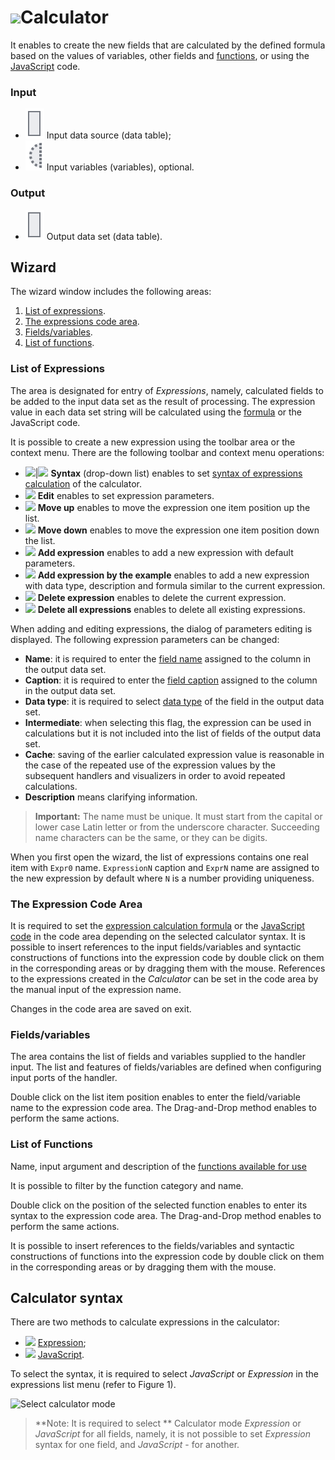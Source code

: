 # ![ ](../../../images/icons/components/calc-data_default.svg)Calculator

It enables to create the new fields that are calculated by the defined formula based on the values of variables, other fields and [functions](../../func/calc-func/README.md), or using the [JavaScript](./javascript.md) code.

### Input

* ![ ](../../../images/icons/app/node/ports/outputs/table_inactive.svg) Input data source (data table);
* ![ ](../../../images/icons/app/node/ports/inputs-optional/variable_inactive.svg) Input variables (variables), optional.

### Output

* ![ ](../../../images/icons/app/node/ports/outputs/table_inactive.svg) Output data set (data table).

## Wizard

The wizard window includes the following areas:

1. [List of expressions](#spisok-vyrazheniy).
2. [The expressions code area](#oblast-koda-vyrazheniya).
3. [Fields/variables](#polyaperemennye).
4. [List of functions](#spisok-funktsiy).

### List of Expressions

The area is designated for entry of *Expressions*, namely, calculated fields to be added to the input data set as the result of processing. The expression value in each data set string will be calculated using the [formula](./expression.md) or the JavaScript code.

It is possible to create a new expression using the toolbar area or the context menu. There are the following toolbar and context menu operations:

* ![ ](../../../images/icons/calcdata/expression_default.svg)|![](../../../images/icons/calcdata/javascript_default.svg) **Syntax** (drop-down list) enables to set [syntax of expressions calculation](#sintaksis-kalkulyatora) of the calculator.
* ![ ](../../../images/icons/toolbar-controls/edit_default.svg) **Edit** enables to set expression parameters.
* ![ ](../../../images/icons/toolbar-controls/up_default.svg) **Move up** enables to move the expression one item position up the list.
* ![ ](../../../images/icons/toolbar-controls/down_default.svg) **Move down** enables to move the expression one item position down the list.
* ![ ](../../../images/icons/toolbar-controls/plus_default.svg) **Add expression** enables to add a new expression with default parameters.
* ![ ](../../../images/icons/toolbar-controls/clone_default.svg) **Add expression by the example** enables to add a new expression with data type, description and formula similar to the current expression.
* ![ ](../../../images/icons/toolbar-controls/delete_default.svg) **Delete expression** enables to delete the current expression.
* ![ ](../../../images/icons/toolbar-controls/delete-all_default.svg) **Delete all expressions** enables to delete all existing expressions.

When adding and editing expressions, the dialog of parameters editing is displayed. The following expression parameters can be changed:

* **Name**: it is required to enter the [field name](../../../data/datasetfieldoptions.md) assigned to the column in the output data set.
* **Caption**: it is required to enter the [field caption](../../../data/datasetfieldoptions.md) assigned to the column in the output data set.
* **Data type**: it is required to select [data type](../../../data/datatype.md) of the field in the output data set.
* **Intermediate**: when selecting this flag, the expression can be used in calculations but it is not included into the list of fields of the output data set.
* **Cache**: saving of the earlier calculated expression value is reasonable in the case of the repeated use of the expression values by the subsequent handlers and visualizers in order to avoid repeated calculations.
* **Description** means clarifying information.

> **Important:** The name must be unique. It must start from the capital or lower case Latin letter or from the underscore character. Succeeding name characters can be the same, or they can be digits.

When you first open the wizard, the list of expressions contains one real item with `Expr0` name. `ExpressionN` caption and `ExprN` name are assigned to the new expression by default where `N` is a number providing uniqueness.

### The Expression Code Area

It is required to set the [expression calculation formula](./expression.md) or the [JavaScript code](./javascript.md) in the code area depending on the selected calculator syntax. It is possible to insert references to the input fields/variables and syntactic constructions of functions into the expression code by double click on them in the corresponding areas or by dragging them with the mouse. References to the expressions created in the *Calculator* can be set in the code area by the manual input of the expression name.

Changes in the code area are saved on exit.

### Fields/variables

The area contains the list of fields and variables supplied to the handler input. The list and features of fields/variables are defined when configuring input ports of the handler.

Double click on the list item position enables to enter the field/variable name to the expression code area. The Drag-and-Drop method enables to perform the same actions.

### List of Functions

Name, input argument and description of the [functions available for use](../../func/calc-func/README.md)

It is possible to filter by the function category and name.

Double click on the position of the selected function enables to enter its syntax to the expression code area. The Drag-and-Drop method enables to perform the same actions.

It is possible to insert references to the fields/variables and syntactic constructions of functions into the expression code by double click on them in the corresponding areas or by dragging them with the mouse.

## Calculator syntax

There are two methods to calculate expressions in the calculator:

* ![ ](../../../images/icons/calcdata/expression_default.svg) [Expression](./expression.md);
* ![ ](../../../images/icons/calcdata/javascript_default.svg) [JavaScript](./javascript.md).

To select the syntax, it is required to select *JavaScript* or *Expression* in the expressions list menu (refer to Figure 1).

![Select calculator mode](./readme-1.png)

> **Note: It is required to select ** Calculator mode *Expression* or *JavaScript* for all fields, namely, it is not possible to set *Expression* syntax for one field, and *JavaScript* - for another.
